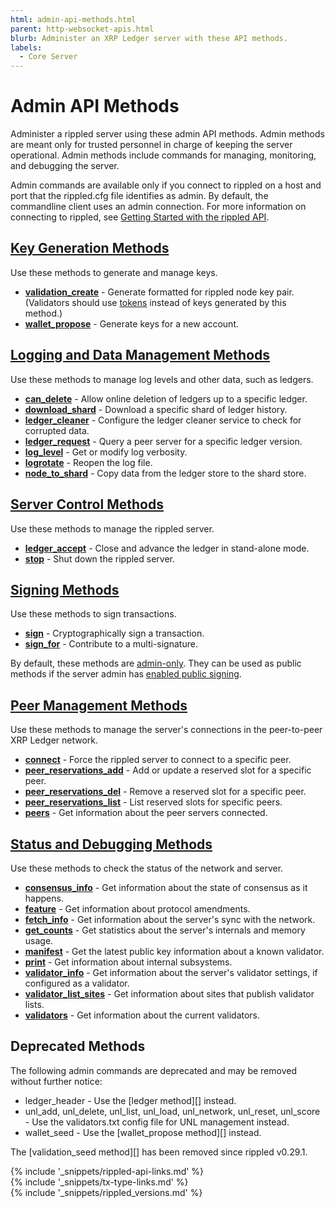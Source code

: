 ```yaml
---
html: admin-api-methods.html
parent: http-websocket-apis.html
blurb: Administer an XRP Ledger server with these API methods.
labels:
  - Core Server
---
```

# Admin API Methods

Administer a <span class="code-snippet">rippled</span> server using these admin API methods. Admin methods are meant only for trusted personnel in charge of keeping the server operational. Admin methods include commands for managing, monitoring, and debugging the server.

Admin commands are available only if you connect to <span class="code-snippet">rippled</span> on a host and port that the <span class="code-snippet">rippled.cfg</span> file identifies as admin. By default, the commandline client uses an admin connection. For more information on connecting to <span class="code-snippet">rippled</span>, see [Getting Started with the <span class="code-snippet">rippled</span> API](get-started-using-http-websocket-apis.html).


## [Key Generation Methods](key-generation-methods.html)

Use these methods to generate and manage keys.

* **[<span class="code-snippet">validation_create</span>](validation_create.html)** - Generate formatted for <span class="code-snippet">rippled</span> node key pair. (Validators should use [tokens](run-rippled-as-a-validator.html) instead of keys generated by this method.)
* **[<span class="code-snippet">wallet_propose</span>](wallet_propose.html)** - Generate keys for a new account.


## [Logging and Data Management Methods](logging-and-data-management-methods.html)

Use these methods to manage log levels and other data, such as ledgers.

* **[<span class="code-snippet">can_delete</span>](can_delete.html)** - Allow online deletion of ledgers up to a specific ledger.
* **[<span class="code-snippet">download_shard</span>](download_shard.html)** - Download a specific shard of ledger history.
* **[<span class="code-snippet">ledger_cleaner</span>](ledger_cleaner.html)** - Configure the ledger cleaner service to check for corrupted data.
* **[<span class="code-snippet">ledger_request</span>](ledger_request.html)** - Query a peer server for a specific ledger version.
* **[<span class="code-snippet">log_level</span>](log_level.html)** - Get or modify log verbosity.
* **[<span class="code-snippet">logrotate</span>](logrotate.html)** - Reopen the log file.
* **[<span class="code-snippet">node_to_shard</span>](node_to_shard.html)** - Copy data from the ledger store to the shard store.


## [Server Control Methods](server-control-methods.html)

Use these methods to manage the <span class="code-snippet">rippled</span> server.

* **[<span class="code-snippet">ledger_accept</span>](ledger_accept.html)** - Close and advance the ledger in stand-alone mode.
* **[<span class="code-snippet">stop</span>](stop.html)** - Shut down the <span class="code-snippet">rippled</span> server.

## [Signing Methods](signing-methods.html)

Use these methods to sign transactions.

* **[<span class="code-snippet">sign</span>](sign.html)** - Cryptographically sign a transaction.
* **[<span class="code-snippet">sign_for</span>](sign_for.html)** - Contribute to a multi-signature.

By default, these methods are [admin-only](get-started-using-http-websocket-apis.html#admin-access). They can be used as public methods if the server admin has [enabled public signing](enable-public-signing.html).

## [Peer Management Methods](peer-management-methods.html)

Use these methods to manage the server's connections in the peer-to-peer XRP Ledger network.

* **[<span class="code-snippet">connect</span>](connect.html)** - Force the <span class="code-snippet">rippled</span> server to connect to a specific peer.
* **[<span class="code-snippet">peer_reservations_add</span>](peer_reservations_add.html)** - Add or update a reserved slot for a specific peer.
* **[<span class="code-snippet">peer_reservations_del</span>](peer_reservations_del.html)** - Remove a reserved slot for a specific peer.
* **[<span class="code-snippet">peer_reservations_list</span>](peer_reservations_list.html)** - List reserved slots for specific peers.
* **[<span class="code-snippet">peers</span>](peers.html)** - Get information about the peer servers connected.

## [Status and Debugging Methods](status-and-debugging-methods.html)

Use these methods to check the status of the network and server.

* **[<span class="code-snippet">consensus_info</span>](consensus_info.html)** - Get information about the state of consensus as it happens.
* **[<span class="code-snippet">feature</span>](feature.html)** - Get information about protocol amendments.
* **[<span class="code-snippet">fetch_info</span>](fetch_info.html)** - Get information about the server's sync with the network.
* **[<span class="code-snippet">get_counts</span>](get_counts.html)** - Get statistics about the server's internals and memory usage.
* **[<span class="code-snippet">manifest</span>](manifest.html)** - Get the latest public key information about a known validator.
* **[<span class="code-snippet">print</span>](print.html)** - Get information about internal subsystems.
* **[<span class="code-snippet">validator_info</span>](validator_info.html)** - Get information about the server's validator settings, if configured as a validator.
* **[<span class="code-snippet">validator_list_sites</span>](validator_list_sites.html)** - Get information about sites that publish validator lists.
* **[<span class="code-snippet">validators</span>](validators.html)** - Get information about the current validators.


## Deprecated Methods

The following admin commands are deprecated and may be removed without further notice:

* <span class="code-snippet">ledger_header</span> - Use the [ledger method][] instead.
* <span class="code-snippet">unl_add</span>, <span class="code-snippet">unl_delete</span>, <span class="code-snippet">unl_list</span>, <span class="code-snippet">unl_load</span>, <span class="code-snippet">unl_network</span>, <span class="code-snippet">unl_reset</span>, <span class="code-snippet">unl_score</span> - Use the <span class="code-snippet">validators.txt</span> config file for UNL management instead.
* <span class="code-snippet">wallet_seed</span> - Use the [wallet_propose method][] instead.

The [validation_seed method][] has been removed since <span class="code-snippet">rippled</span> v0.29.1.


<!--{# common link defs #}-->
{% include '_snippets/rippled-api-links.md' %}			
{% include '_snippets/tx-type-links.md' %}			
{% include '_snippets/rippled_versions.md' %}
